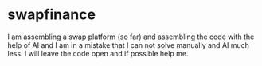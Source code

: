 # swapfinance
I am assembling a swap platform (so far) and assembling the code with the help of AI and I am in a mistake that I can not solve manually and AI much less. I will leave the code open and if possible help me.
